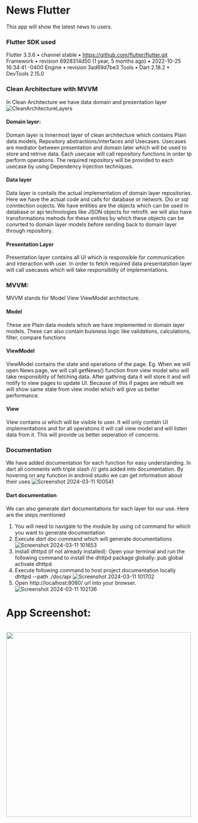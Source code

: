 # News Flutter

This app will show the latest news to users.

### Flutter SDK used

Flutter 3.3.6 • channel stable • https://github.com/flutter/flutter.git
Framework • revision 6928314d50 (1 year, 5 months ago) • 2022-10-25 16:34:41 -0400
Engine • revision 3ad69d7be3
Tools • Dart 2.18.2 • DevTools 2.15.0

### Clean Architecture with MVVM
In Clean Architecture we have data domain and presentation layer
![CleanArchitectureLayers](https://github.com/SaurabhS120/news_flutter/assets/70626113/1ec19f43-fa06-4171-9415-1c1cf07f3f25)
#### Domain layer:
Domain layer is Innermost layer of clean architecture which contains Plain data models, Repository abstractions/interfaces and Usecases.
Usecases are mediator between presentation and domain later which will be used to store and retrive data. Each usecase will call repository functions in order tp perform operations.
The required repository will be provided to each usecase by using Dependency Injection techniques.

#### Data layer
Data layer is contails the actual implementation of domain layer repositories. Here we have the actual code and calls for database or network. Dio or sql conntection oojects.
We have entities are the objects which can be used in database or api technologies like JSON objects for retrofit. we will also have transformations mehods for these entities by which these objects can be convrted to domain layer models before sending back to domain layer through repository.

#### Presentation Layer
Presentation layer contains all UI which is responsible for communication and interaction with user. In order to fetch required data presentatstion layer will call usecases which will take responsiblity of implementations. 

### MVVM:
MVVM stands for Model View ViewModel architecture.
#### Model
These are Plain data models which we have implemented in domain layer models. These can also contain buisness logic like validations, calculations, filter, compare functions
#### ViewModel
ViewModel contains the state and operations of the page. Eg. When we will open News page, we will call getNews() function from view model who will take responsiblity of fetching data. After gathring data it will store it and will notify to view pages to update UI. Because of this if pages are rebuilt we will show same state from view model which will give us better performance.
#### View
View contains ui which will be visible to user. It will only contain UI implementations and for all operations it will call view model and will listen data from it. This will provide us better seperation of concerns.

### Documentation
We have added documentation for each function for easy understanding.
In dart all comments with triple slash /// gets added into documentation.
By hovering on any function in android studio we can get information about their uses
![Screenshot 2024-03-11 100541](https://github.com/SaurabhS120/news_flutter/assets/70626113/3e4f13f9-8e29-4b66-a474-746eae5e224c)

#### Dart documentation
We can also generate dart documentations for each layer for our use. Here are the steps mentioned
1. You will need to navigate to the module by using cd command for which you want to generate documentation
2. Execute *dart doc* command which will generate documentations
![Screenshot 2024-03-11 101653](https://github.com/SaurabhS120/news_flutter/assets/70626113/3116e63a-2c40-457e-bc09-ead2ec985fcb)
3. Install dhttpd (if not already installed):
Open your terminal and run the following command to install the dhttpd package globally:
pub global activate dhttpd
4. Execute following command to host project documentation locally
dhttpd --path ./doc/api
![Screenshot 2024-03-11 101702](https://github.com/SaurabhS120/news_flutter/assets/70626113/7b770b92-2810-41cd-9bce-7adf74f0a222)
5. Open http://localhost:8080/ url into your browser.
![Screenshot 2024-03-11 102136](https://github.com/SaurabhS120/news_flutter/assets/70626113/2d92e4e4-d205-4a5c-b91b-635ec2ee5fc5)

# App Screenshot:
<br>
<img src="https://github.com/SaurabhS120/news_flutter_presentation/assets/70626113/fe8e3290-bfb7-4c6c-920e-e116b63e8d62" height=500/>


